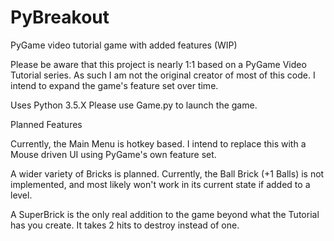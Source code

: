 # PyBreakout
PyGame video tutorial game with added features (WIP)

Please be aware that this project is nearly 1:1 based on a PyGame Video Tutorial series. As such I am not the original creator of most of this code. I intend to expand the game's feature set over time.

Uses Python 3.5.X
Please use Game.py to launch the game.

Planned Features


Currently, the Main Menu is hotkey based. I intend to replace this with a Mouse driven UI using PyGame's own feature set.



A wider variety of Bricks is planned. Currently, the Ball Brick (+1 Balls) is not implemented, and most likely won't work in its current state if added to a level.



A SuperBrick is the only real addition to the game beyond what the Tutorial has you create. It takes 2 hits to destroy instead of one.

